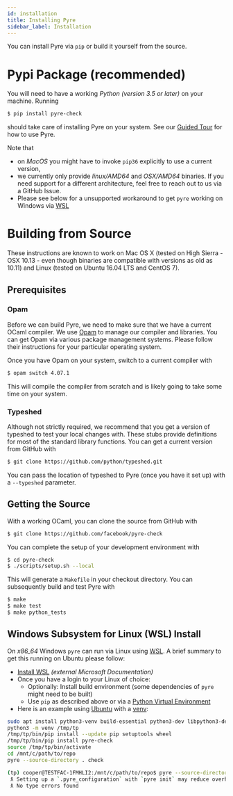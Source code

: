 ```yaml
---
id: installation
title: Installing Pyre
sidebar_label: Installation
---
```


You can install Pyre via `pip` or build it yourself from the source.

# Pypi Package (recommended)
You will need to have a working *Python (version 3.5 or later)* on your machine. Running

```bash
$ pip install pyre-check
```

should take care of installing Pyre on your system. See our [Guided Tour](guided_tour.md) for how
to use Pyre.

Note that
- on *MacOS* you might have to invoke `pip36` explicitly to use a current version,
- we currently only provide *linux/AMD64* and *OSX/AMD64* binaries. If you need support for a
different architecture, feel free to reach out to us via a GitHub Issue.
- Please see below for a unsupported workaround to get `pyre` working on Windows via
[WSL](https://en.wikipedia.org/wiki/Windows_Subsystem_for_Linux)


# Building from Source

These instructions are known to work on Mac OS X (tested on High
Sierra - OSX 10.13 - even though binaries are compatible with versions
as old as 10.11) and Linux (tested on Ubuntu 16.04 LTS and CentOS 7).

## Prerequisites
### Opam
Before we can build Pyre, we need to make sure that we have a current OCaml compiler. We use
[Opam](https://opam.ocaml.org/) to manage our compiler and libraries. You can get Opam via various
package management systems. Please follow their instructions for your particular operating system.

Once you have Opam on your system, switch to a current compiler with

```bash
$ opam switch 4.07.1
```

This will compile the compiler from scratch and is likely going to take some time on your system.

### Typeshed
Although not strictly required, we recommend that you get a version of typeshed to test your local
changes with. These stubs provide definitions for most of the standard library functions.
 You can get a current version from GitHub with
```bash
$ git clone https://github.com/python/typeshed.git
```

You can pass the location of typeshed to Pyre (once you have it set up) with a `--typeshed`
parameter.


## Getting the Source
With a working OCaml, you can clone the source from GitHub with
```bash
$ git clone https://github.com/facebook/pyre-check
```

You can complete the setup of your development environment with

```bash
$ cd pyre-check
$ ./scripts/setup.sh --local
```

This will generate a `Makefile` in your checkout directory. You can subsequently build and test
Pyre with

```bash
$ make
$ make test
$ make python_tests
```

## Windows Subsystem for Linux (WSL) Install

On *x86_64* Windows `pyre` can run via Linux using [WSL](https://en.wikipedia.org/wiki/Windows_Subsystem_for_Linux).
A brief summary to get this running on Ubuntu please follow:
- [Install WSL](https://docs.microsoft.com/en-us/windows/wsl/install-win10) *(external Microsoft Documentation)*
- Once you have a login to your Linux of choice:
  - Optionally: Install build environment (some dependencies of `pyre` might need to be built)
  - Use `pip` as described above or via a [Python Virtual Environment](https://docs.python.org/3/tutorial/venv.html)
- Here is an example using [Ubuntu](https://www.ubuntu.com/) with a [venv](https://docs.python.org/3/tutorial/venv.html):

```bash
sudo apt install python3-venv build-essential python3-dev libpython3-dev
python3 -m venv /tmp/tp
/tmp/tp/bin/pip install --update pip setuptools wheel
/tmp/tp/bin/pip install pyre-check
source /tmp/tp/bin/activate
cd /mnt/c/path/to/repo
pyre --source-directory . check

(tp) cooper@TESTFAC-1FMHLI2:/mnt/c/path/to/repo$ pyre --source-directory . check
 ƛ Setting up a `.pyre_configuration` with `pyre init` may reduce overhead.
 ƛ No type errors found
```
